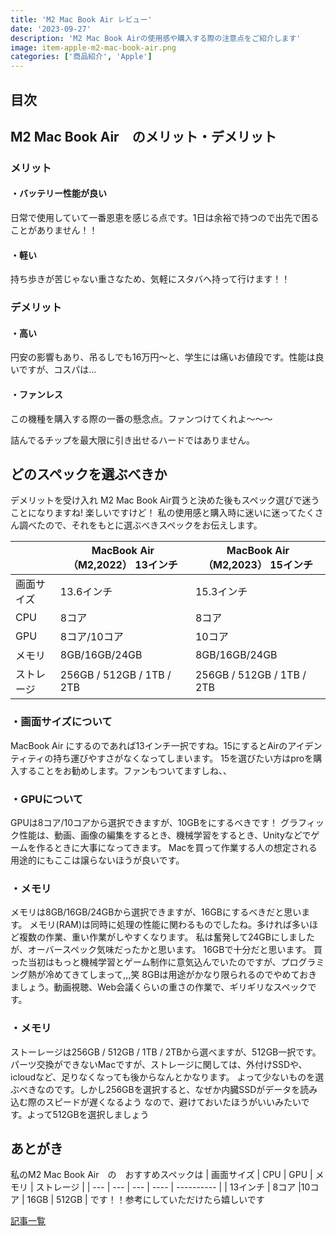 ```yaml
---
title: 'M2 Mac Book Air レビュー'
date: '2023-09-27'
description: 'M2 Mac Book Airの使用感や購入する際の注意点をご紹介します'
image: item-apple-m2-mac-book-air.png
categories: ['商品紹介', 'Apple']
---
```

## 目次
## M2 Mac Book Air　のメリット・デメリット
### メリット
#### ・バッテリー性能が良い
日常で使用していて一番恩恵を感じる点です。1日は余裕で持つので出先で困ることがありません！！
#### ・軽い
持ち歩きが苦じゃない重さなため、気軽にスタバへ持って行けます！！
### デメリット
#### ・高い
円安の影響もあり、吊るしでも16万円〜と、学生には痛いお値段です。性能は良いですが、コスパは...
#### ・ファンレス
この機種を購入する際の一番の懸念点。ファンつけてくれよ〜〜〜

詰んでるチップを最大限に引き出せるハードではありません。

## どのスペックを選ぶべきか
デメリットを受け入れ M2 Mac Book Air買うと決めた後もスペック選びで迷うことになりますね!
楽しいですけど！
私の使用感と購入時に迷いに迷ってたくさん調べたので、それをもとに選ぶべきスペックをお伝えします。


|| MacBook Air（M2,2022） 13インチ | MacBook Air（M2,2023） 15インチ |
| ---------- | ----- | ---- |
| 画面サイズ | 13.6インチ | 15.3インチ |
| CPU | 8コア | 8コア |
| GPU | 8コア/10コア | 10コア |
| メモリ | 8GB/16GB/24GB | 8GB/16GB/24GB |
| ストレージ | 256GB / 512GB / 1TB / 2TB | 256GB / 512GB / 1TB / 2TB |


### ・画面サイズについて
MacBook Air にするのであれば13インチ一択ですね。15にするとAirのアイデンティティの持ち運びやすさがなくなってしまいます。
15を選びたい方はproを購入することをお勧めします。ファンもついてますしね、、

### ・GPUについて
GPUは8コア/10コアから選択できますが、10GBをにするべきです！
グラフィック性能は、動画、画像の編集をするとき、機械学習をするとき、Unityなどでゲームを作るときに大事になってきます。
Macを買って作業する人の想定される用途的にもここは譲らないほうが良いです。

### ・メモリ
メモリは8GB/16GB/24GBから選択できますが、16GBにするべきだと思います。
メモリ(RAM)は同時に処理の性能に関わるものでしたね。多ければ多いほど複数の作業、重い作業がしやすくなります。
私は奮発して24GBにしましたが、オーバースペック気味だったかと思います。
16GBで十分だと思います。
買った当初はもっと機械学習とゲーム制作に意気込んでいたのですが、プログラミング熱が冷めてきてしまって,,,笑
8GBは用途がかなり限られるのでやめておきましょう。動画視聴、Web会議くらいの重さの作業で、ギリギリなスペックです。

### ・メモリ
ストーレージは256GB / 512GB / 1TB / 2TBから選べますが、512GB一択です。
パーツ交換ができないMacですが、ストレージに関しては、外付けSSDや、icloudなど、足りなくなっても後からなんとかなります。
よって少ないものを選ぶべきなのです。しかし256GBを選択すると、なぜか内臓SSDがデータを読み込む際のスピードが遅くなるよう
なので、避けておいたほうがいいみたいです。よって512GBを選択しましょう




## あとがき
私のM2 Mac Book Air　の　おすすめスペックは
| 画面サイズ | CPU | GPU | メモリ | ストレージ |
| --- | --- | --- | ---- | ---------- |
| 13インチ | 8コア |10コア | 16GB | 512GB |
です！！参考にしていただけたら嬉しいです

[記事一覧](/)
